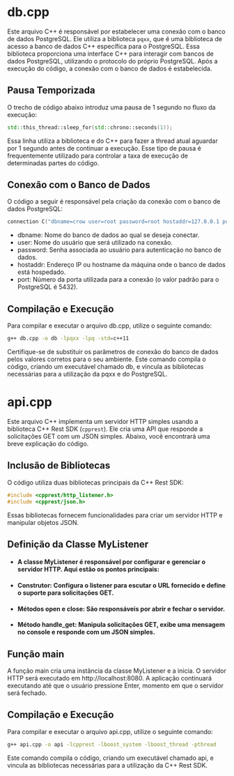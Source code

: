 # db.cpp

Este arquivo C++ é responsável por estabelecer uma conexão com o banco de dados PostgreSQL. Ele utiliza a biblioteca `pqxx`, que é uma biblioteca de acesso a banco de dados C++ específica para o PostgreSQL. Essa biblioteca proporciona uma interface C++ para interagir com bancos de dados PostgreSQL, utilizando o protocolo do próprio PostgreSQL. Após a execução do código, a conexão com o banco de dados é estabelecida.

## Pausa Temporizada

O trecho de código abaixo introduz uma pausa de 1 segundo no fluxo da execução:

```cpp
std::this_thread::sleep_for(std::chrono::seconds(1));
```
Essa linha utiliza a biblioteca <thread> e <chrono> do C++ para fazer a thread atual aguardar por 1 segundo antes de continuar a execução. Esse tipo de pausa é frequentemente utilizado para controlar a taxa de execução de determinadas partes do código.

## Conexão com o Banco de Dados
O código a seguir é responsável pela criação da conexão com o banco de dados PostgreSQL:

```cpp
connection C("dbname=crow user=root password=root hostaddr=127.0.0.1 port=5432");
```
- dbname: Nome do banco de dados ao qual se deseja conectar.
- user: Nome do usuário que será utilizado na conexão.
- password: Senha associada ao usuário para autenticação no banco de dados.
- hostaddr: Endereço IP ou hostname da máquina onde o banco de dados está hospedado.
- port: Número da porta utilizada para a conexão (o valor padrão para o PostgreSQL é 5432).

## Compilação e Execução
Para compilar e executar o arquivo db.cpp, utilize o seguinte comando:

```bash
g++ db.cpp -o db -lpqxx -lpq -std=c++11
```
Certifique-se de substituir os parâmetros de conexão do banco de dados pelos valores corretos para o seu ambiente. Este comando compila o código, criando um executável chamado db, e vincula as bibliotecas necessárias para a utilização da pqxx e do PostgreSQL.

# api.cpp

Este arquivo C++ implementa um servidor HTTP simples usando a biblioteca C++ Rest SDK (`cpprest`). Ele cria uma API que responde a solicitações GET com um JSON simples. Abaixo, você encontrará uma breve explicação do código.

## Inclusão de Bibliotecas

O código utiliza duas bibliotecas principais da C++ Rest SDK:

```cpp
#include <cpprest/http_listener.h>
#include <cpprest/json.h>
```

Essas bibliotecas fornecem funcionalidades para criar um servidor HTTP e manipular objetos JSON.

## Definição da Classe MyListener

- #### A classe MyListener é responsável por configurar e gerenciar o servidor HTTP. Aqui estão os pontos principais:

- #### Construtor: Configura o listener para escutar o URL fornecido e define o suporte para solicitações GET.

- #### Métodos open e close: São responsáveis por abrir e fechar o servidor.

- #### Método handle_get: Manipula solicitações GET, exibe uma mensagem no console e responde com um JSON simples.


## Função main
A função main cria uma instância da classe MyListener e a inicia. O servidor HTTP será executado em http://localhost:8080. A aplicação continuará executando até que o usuário pressione Enter, momento em que o servidor será fechado.


## Compilação e Execução
Para compilar e executar o arquivo api.cpp, utilize o seguinte comando:

```bash
g++ api.cpp -o api -lcpprest -lboost_system -lboost_thread -pthread
```
Este comando compila o código, criando um executável chamado api, e vincula as bibliotecas necessárias para a utilização da C++ Rest SDK.